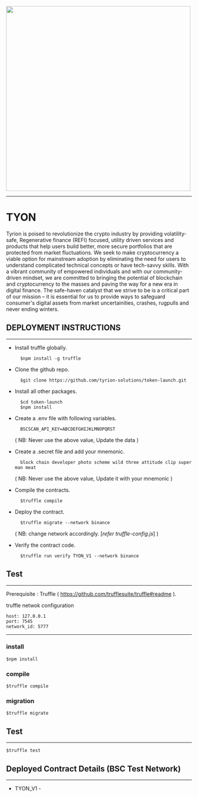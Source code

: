 <img src="https://uploads-ssl.webflow.com/63e41f305232fcaa8d352e16/63e5e642106e91fb54174c0a_Logo%20with%20Title.png" width="500">

---

# TYON

Tyrion is poised to revolutionize the crypto industry by providing volatility-safe, Regenerative finance (REFI) focused, utility driven services and products that help users build better, more secure portfolios that are protected from market fluctuations. We seek to make cryptocurrency a viable option for mainstream adoption by eliminating the need for users to understand complicated technical concepts or have tech-savvy skills. With a vibrant community of empowered individuals and with our community-driven mindset, we are committed to bringing the potential of blockchain and cryptocurrency to the masses and paving the way for a new era in digital finance. The safe-haven catalyst that we strive to be is a critical part of our mission – it is essential for us to provide ways to safeguard consumer's digital assets from market uncertainities, crashes, rugpulls and never ending winters.

## DEPLOYMENT INSTRUCTIONS

---

- Install truffle globally.

        $npm install -g truffle

- Clone the github repo.

        $git clone https://github.com/tyrion-solutions/token-launch.git

- Install all other packages.

        $cd token-launch
        $npm install

- Create a .env file with following variables.

        BSCSCAN_API_KEY=ABCDEFGHIJKLMNOPQRST

  ( NB: Never use the above value, Update the data )

- Create a .secret file and add your mnemonic.

        block chain developer photo scheme wild three attitude clip super man meat

  ( NB: Never use the above value, Update it with your mnemonic )

- Compile the contracts.

        $truffle compile

- Deploy the contract.

        $truffle migrate --network binance

  ( NB: change network accordingly. [*refer truffle-config.js*] )

- Verify the contract code.

        $truffle run verify TYON_V1 --network binance

## Test

---

Prerequisite : Truffle ( https://github.com/trufflesuite/truffle#readme ).

truffle netwok configuration

```
host: 127.0.0.1
port: 7545
network_id: 5777
```

---

### install

```
$npm install
```

### compile

```
$truffle compile
```

### migration

```
$truffle migrate
```

## Test

---

```
$truffle test
```

## Deployed Contract Details (BSC Test Network)

---

- TYON_V1 -
